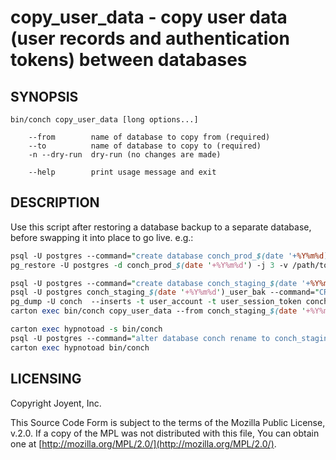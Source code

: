 # copy\_user\_data - copy user data (user records and authentication tokens) between databases

## SYNOPSIS

```
bin/conch copy_user_data [long options...]

    --from        name of database to copy from (required)
    --to          name of database to copy to (required)
    -n --dry-run  dry-run (no changes are made)

    --help        print usage message and exit
```

## DESCRIPTION

Use this script after restoring a database backup to a separate database, before swapping it into place to go live. e.g.:

```perl
psql -U postgres --command="create database conch_prod_$(date '+%Y%m%d) owner conch"
pg_restore -U postgres -d conch_prod_$(date '+%Y%m%d') -j 3 -v /path/to/$(date '+%Y-%m-%d')T00:00:00Z; date

psql -U postgres --command="create database conch_staging_$(date '+%Y%m%d')_user_bak owner conch"
psql -U postgres conch_staging_$(date '+%Y%m%d')_user_bak --command="CREATE EXTENSION IF NOT EXISTS pgcrypto WITH SCHEMA public"
pg_dump -U conch  --inserts -t user_account -t user_session_token conch | psql -U conch conch_staging_$(date '+%Y%m%d')_user_bak
carton exec bin/conch copy_user_data --from conch_staging_$(date '+%Y%m%d')_user_bak --to conch_prod_$(date '+%Y%m%d')

carton exec hypnotoad -s bin/conch
psql -U postgres --command="alter database conch rename to conch_staging_$(date '+%Y%m%d')_bak; alter database conch_prod_$(date '+%Y%m%d') rename to conch"
carton exec hypnotoad bin/conch
```

## LICENSING

Copyright Joyent, Inc.

This Source Code Form is subject to the terms of the Mozilla Public License,
v.2.0. If a copy of the MPL was not distributed with this file, You can obtain
one at [http://mozilla.org/MPL/2.0/](http://mozilla.org/MPL/2.0/).
